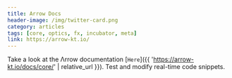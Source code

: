 ```yaml
---
title: Arrow Docs
header-image: /img/twitter-card.png
category: articles
tags: [core, optics, fx, incubator, meta]
link: https://arrow-kt.io/
---
```

Take a look at the Λrrow documentation [`Here`]({{ 'https://arrow-kt.io/docs/core/' | relative_url }}). Test and modify real-time code snippets.
